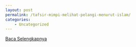 ```yaml
---
layout: post
permalink: /tafsir-mimpi-melihat-pelangi-menurut-islam/
categories:
    - Uncategorized
---
```


[Baca Selengkapnya](/05)